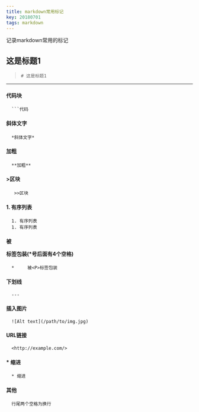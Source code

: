 ```yaml
---
title: markdown常用标记
key: 20180701
tags: markdown
---
```

记录markdown常用的标记
<!--more-->
## 这是标题1    
>`# 这是标题1`
***

#### 代码块  
      ```代码

#### 斜体文字  
      *斜体文字*

#### 加粗  
      **加粗**

#### >区块  
       >>区块

#### 1. 有序列表  
      1. 有序列表
      1. 有序列表

#### 被<P>标签包装(*号后面有4个空格)  
      *     被<P>标签包装

#### 下划线  
      ---

#### 插入图片  
      ![Alt text](/path/to/img.jpg)

#### URL链接  
      <http://example.com/>

#### * 缩进  
      * 缩进

#### 其他
      行尾两个空格为换行
